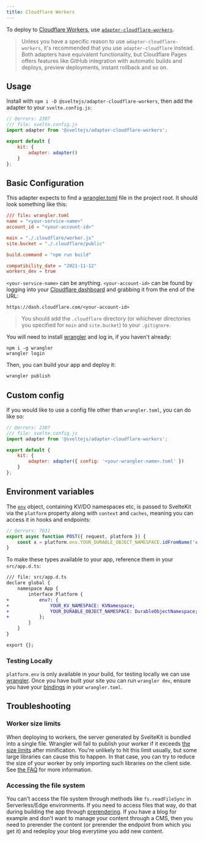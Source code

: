 ```yaml
---
title: Cloudflare Workers
---
```


To deploy to [Cloudflare Workers](https://workers.cloudflare.com/), use [`adapter-cloudflare-workers`](https://github.com/sveltejs/kit/tree/master/packages/adapter-cloudflare-workers).

> Unless you have a specific reason to use `adapter-cloudflare-workers`, it's recommended that you use `adapter-cloudflare` instead. Both adapters have equivalent functionality, but Cloudflare Pages offers features like GitHub integration with automatic builds and deploys, preview deployments, instant rollback and so on.

## Usage

Install with `npm i -D @sveltejs/adapter-cloudflare-workers`, then add the adapter to your `svelte.config.js`:

```js
// @errors: 2307
/// file: svelte.config.js
import adapter from '@sveltejs/adapter-cloudflare-workers';

export default {
	kit: {
		adapter: adapter()
	}
};
```

## Basic Configuration

This adapter expects to find a [wrangler.toml](https://developers.cloudflare.com/workers/platform/sites/configuration) file in the project root. It should look something like this:

```toml
/// file: wrangler.toml
name = "<your-service-name>"
account_id = "<your-account-id>"

main = "./.cloudflare/worker.js"
site.bucket = "./.cloudflare/public"

build.command = "npm run build"

compatibility_date = "2021-11-12"
workers_dev = true
```

`<your-service-name>` can be anything. `<your-account-id>` can be found by logging into your [Cloudflare dashboard](https://dash.cloudflare.com) and grabbing it from the end of the URL:

```
https://dash.cloudflare.com/<your-account-id>
```

> You should add the `.cloudflare` directory (or whichever directories you specified for `main` and `site.bucket`) to your `.gitignore`.

You will need to install [wrangler](https://developers.cloudflare.com/workers/wrangler/get-started/) and log in, if you haven't already:

```
npm i -g wrangler
wrangler login
```

Then, you can build your app and deploy it:

```sh
wrangler publish
```

## Custom config

If you would like to use a config file other than `wrangler.toml`, you can do like so:

```js
// @errors: 2307
/// file: svelte.config.js
import adapter from '@sveltejs/adapter-cloudflare-workers';

export default {
	kit: {
		adapter: adapter({ config: '<your-wrangler-name>.toml' })
	}
};
```

## Environment variables

The [`env`](https://developers.cloudflare.com/workers/runtime-apis/fetch-event#parameters) object, containing KV/DO namespaces etc, is passed to SvelteKit via the `platform` property along with `context` and `caches`, meaning you can access it in hooks and endpoints:

```js
// @errors: 7031
export async function POST({ request, platform }) {
	const x = platform.env.YOUR_DURABLE_OBJECT_NAMESPACE.idFromName('x');
}
```

To make these types available to your app, reference them in your `src/app.d.ts`:

```diff
/// file: src/app.d.ts
declare global {
	namespace App {
		interface Platform {
+			env?: {
+				YOUR_KV_NAMESPACE: KVNamespace;
+				YOUR_DURABLE_OBJECT_NAMESPACE: DurableObjectNamespace;
+			};
		}
	}
}

export {};
```

### Testing Locally

`platform.env` is only available in your build, for testing locally we can use [wrangler](https://developers.cloudflare.com/workers/cli-wrangler). Once you have built your site you can run `wrangler dev`, ensure you have your [bindings](https://developers.cloudflare.com/workers/wrangler/configuration/#bindings) in your `wrangler.toml`.

## Troubleshooting

### Worker size limits

When deploying to workers, the server generated by SvelteKit is bundled into a single file. Wrangler will fail to publish your worker if it exceeds [the size limits](https://developers.cloudflare.com/workers/platform/limits/#worker-size) after minification. You're unlikely to hit this limit usually, but some large libraries can cause this to happen. In that case, you can try to reduce the size of your worker by only importing such libraries on the client side. See [the FAQ](../faq#how-do-i-use-a-client-side-only-library-that-depends-on-document-or-window) for more information.

### Accessing the file system

You can't access the file system through methods like `fs.readFileSync` in Serverless/Edge environments. If you need to access files that way, do that during building the app through [prerendering](https://kit.svelte.dev/docs/page-options#prerender). If you have a blog for example and don't want to manage your content through a CMS, then you need to prerender the content (or prerender the endpoint from which you get it) and redeploy your blog everytime you add new content.